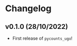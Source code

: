 # Changelog

<!--next-version-placeholder-->

## v0.1.0 (28/10/2022)

- First release of `pycounts_ugo`!